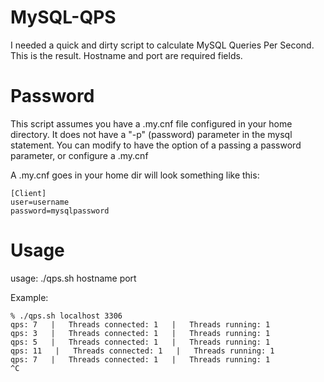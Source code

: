 MySQL-QPS
=========

I needed a quick and dirty script to calculate MySQL Queries Per Second. This is the result. Hostname and port are required fields.


Password
========
This script assumes you have a .my.cnf file configured in your home directory. It does not have a "-p" (password) parameter in the mysql statement. You can modify to have the option of a passing a password parameter, or configure a .my.cnf

A .my.cnf goes in your home dir will look something like this:

```
[Client]
user=username
password=mysqlpassword
```

Usage
======

usage: ./qps.sh hostname port

Example:
```
% ./qps.sh localhost 3306
qps: 7   |   Threads connected: 1   |   Threads running: 1
qps: 3   |   Threads connected: 1   |   Threads running: 1
qps: 5   |   Threads connected: 1   |   Threads running: 1
qps: 11   |   Threads connected: 1   |   Threads running: 1
qps: 7   |   Threads connected: 1   |   Threads running: 1
^C
```
